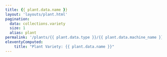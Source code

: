 ```yaml
---
title: {{ plant.data.name }}
layout: 'layouts/plant.html'
pagination:
  data: collections.variety
  size: 1
  alias: plant
permalink: '/plants/{{ plant.data.type }}/{{ plant.data.machine_name }}/'
eleventyComputed:
    title: "Plant Variety: {{ plant.data.name }}"
---
```

